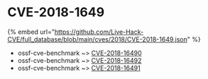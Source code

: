# CVE-2018-1649
{% embed url="https://github.com/Live-Hack-CVE/full_database/blob/main/cves/2018/CVE-2018-1649.json" %}

* ossf-cve-benchmark ~> [CVE-2018-16490](https://www.alice-snow.ru/2018/database/cve-2018-1649/cve-2018-16490-ossf-cve-benchmark)
* ossf-cve-benchmark ~> [CVE-2018-16492](https://www.alice-snow.ru/2018/database/cve-2018-1649/cve-2018-16492-ossf-cve-benchmark)
* ossf-cve-benchmark ~> [CVE-2018-16491](https://www.alice-snow.ru/2018/database/cve-2018-1649/cve-2018-16491-ossf-cve-benchmark)